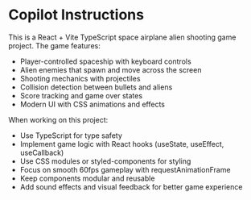 # Copilot Instructions

<!-- Use this file to provide workspace-specific custom instructions to Copilot. For more details, visit https://code.visualstudio.com/docs/copilot/copilot-customization#_use-a-githubcopilotinstructionsmd-file -->

This is a React + Vite TypeScript space airplane alien shooting game project. The game features:

- Player-controlled spaceship with keyboard controls
- Alien enemies that spawn and move across the screen
- Shooting mechanics with projectiles
- Collision detection between bullets and aliens
- Score tracking and game over states
- Modern UI with CSS animations and effects

When working on this project:
- Use TypeScript for type safety
- Implement game logic with React hooks (useState, useEffect, useCallback)
- Use CSS modules or styled-components for styling
- Focus on smooth 60fps gameplay with requestAnimationFrame
- Keep components modular and reusable
- Add sound effects and visual feedback for better game experience
